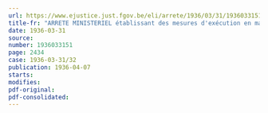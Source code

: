 ```yaml
---
url: https://www.ejustice.just.fgov.be/eli/arrete/1936/03/31/1936033151/justel
title-fr: "ARRETE MINISTERIEL établissant des mesures d'exécution en matière de droits de succession"
date: 1936-03-31
source:
number: 1936033151
page: 2434
case: 1936-03-31/32
publication: 1936-04-07
starts:
modifies:
pdf-original:
pdf-consolidated:
---
```


